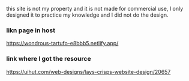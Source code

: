 this site is not my property and it is not made for commercial use, I only designed it to practice my knowledge and I did not do the design. 

### likn page in host
https://wondrous-tartufo-e8bbb5.netlify.app/


### link where I got the resource
https://uihut.com/web-designs/lays-crisps-website-design/20657